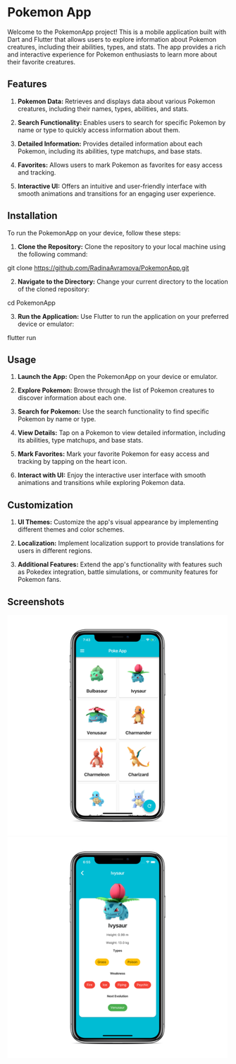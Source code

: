 # Pokemon App
Welcome to the PokemonApp project! This is a mobile application built with Dart and Flutter that allows users to explore information about Pokemon creatures, including their abilities, types, and stats. The app provides a rich and interactive experience for Pokemon enthusiasts to learn more about their favorite creatures.

## Features
1. **Pokemon Data:** Retrieves and displays data about various Pokemon creatures, including their names, types, abilities, and stats.

2. **Search Functionality:** Enables users to search for specific Pokemon by name or type to quickly access information about them.

3. **Detailed Information:** Provides detailed information about each Pokemon, including its abilities, type matchups, and base stats.

4. **Favorites:** Allows users to mark Pokemon as favorites for easy access and tracking.

5. **Interactive UI:** Offers an intuitive and user-friendly interface with smooth animations and transitions for an engaging user experience.

## Installation
To run the PokemonApp on your device, follow these steps:

1. **Clone the Repository:** Clone the repository to your local machine using the following command:

git clone https://github.com/RadinaAvramova/PokemonApp.git

2. **Navigate to the Directory:** Change your current directory to the location of the cloned repository:

cd PokemonApp

3. **Run the Application:** Use Flutter to run the application on your preferred device or emulator:

flutter run

## Usage
1. **Launch the App:** Open the PokemonApp on your device or emulator.

2. **Explore Pokemon:** Browse through the list of Pokemon creatures to discover information about each one.

3. **Search for Pokemon:** Use the search functionality to find specific Pokemon by name or type.

4. **View Details:** Tap on a Pokemon to view detailed information, including its abilities, type matchups, and base stats.

5. **Mark Favorites:** Mark your favorite Pokemon for easy access and tracking by tapping on the heart icon.

6. **Interact with UI:** Enjoy the interactive user interface with smooth animations and transitions while exploring Pokemon data.

## Customization
1. **UI Themes:** Customize the app's visual appearance by implementing different themes and color schemes.

2. **Localization:** Implement localization support to provide translations for users in different regions.

3. **Additional Features:** Extend the app's functionality with features such as Pokedex integration, battle simulations, or community features for Pokemon fans.


## Screenshots

<img src="ss2.png" height="500em" /><img src="ss.png" height="500em" />

